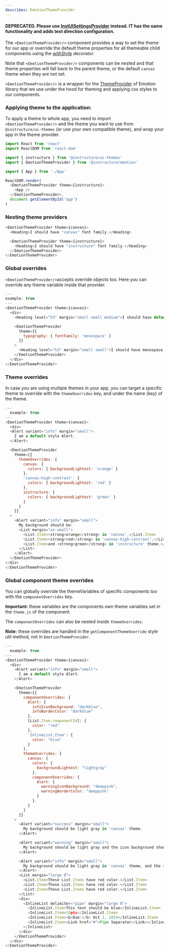 ```yaml
---
describes: EmotionThemeProvider
---
```


#### DEPRECATED. Please use [InstUISettingsProvider](#InstUISettingsProvider) instead. IT has the same functionality and adds text direction configuration.

The `<EmotionThemeProvider/>` component provides a way to set the theme for our app or override the default theme properties for all themeable child components using the [withStyle](#withStyle) decorator.

Note that `<EmotionThemeProvider/>` components can be nested and that
theme properties will fall back to the parent theme, or the default `canvas` theme when they are not set.

`<EmotionThemeProvider/>` is a wrapper for the [ThemeProvider](https://emotion.sh/docs/theming#themeprovider-reactcomponenttype) of Emotion library that we use under the hood for theming and applying css styles to our components.

### Applying theme to the application:

To apply a theme to whole app, you need to import `<EmotionThemeProvider/>` and the theme you want to use from `@instructure/ui-themes` (or use your own compatible theme), and wrap your app in the theme provider.

```js
import React from 'react'
import ReactDOM from 'react-dom'

import { instructure } from '@instructure/ui-themes'
import { EmotionThemeProvider } from '@instructure/emotion'

import { App } from './App'

ReactDOM.render(
  <EmotionThemeProvider theme={instructure}>
    <App />
  </EmotionThemeProvider>,
  document.getElementById('app')
)
```

### Nesting theme providers

```js
<EmotionThemeProvider theme={canvas}>
  <Heading>I should have "canvas" font family.</Heading>

  <EmotionThemeProvider theme={instructure}>
    <Heading>I should have "instructure" font family.</Heading>
  </EmotionThemeProvider>
</EmotionThemeProvider>
```

### Global overrides

`<EmotionThemeProvider/>`accepts override objects too. Here you can override any theme variable inside that provider.

```js
---
example: true
---
<EmotionThemeProvider theme={canvas}>
  <div>
    <Heading level="h3" margin="small small medium">I should have default font family.</Heading>

    <EmotionThemeProvider
      theme={{
        typography: { fontFamily: 'monospace' }
      }}
    >
      <Heading level="h3" margin="small small">I should have monospace font family.</Heading>
    </EmotionThemeProvider>
  </div>
</EmotionThemeProvider>
```

### Theme overrides

In case you are using multiple themes in your app, you can target a specific theme to override with the `themeOverrides` key, and under the name (key) of the theme.

```js
---
  example: true
---
<EmotionThemeProvider theme={canvas}>
  <div>
  <Alert variant="info" margin="small">
    I am a default style Alert.
  </Alert>

  <EmotionThemeProvider
    theme={{
      themeOverrides: {
        canvas: {
          colors: { backgroundLightest: 'orange' }
        },
        'canvas-high-contrast': {
          colors: { backgroundLightest: 'red' }
        },
        instructure: {
          colors: { backgroundLightest: 'green' }
        }
      }
    }}
  >
    <Alert variant="info" margin="small">
      My background should be:
      <List margin="xx-small">
        <List.Item><strong>orange</strong> in 'canvas',</List.Item>
        <List.Item><strong>red</strong> in 'canvas-high-contrast',</List.Item>
        <List.Item>and <strong>green</strong> in 'instructure' theme.</List.Item>
      </List>
    </Alert>
  </EmotionThemeProvider>
</div>
</EmotionThemeProvider>
```

### Global component theme overrides

You can globally override the themeVariables of specific components too with the `componentOverrides` key.

**Important:** these variables are the components own theme variables set in the `theme.js` of the component.

The `componentOverrides` can also be nested inside `themeOverrides`.

**Note:** these overrides are handled in the `getComponentThemeOverride` style util method, not in
`EmotionThemeProvider`.

```js
---
  example: true
---
<EmotionThemeProvider theme={canvas}>
  <div>
    <Alert variant="info" margin="small">
      I am a default style Alert.
    </Alert>

    <EmotionThemeProvider
      theme={{
        componentOverrides: {
          Alert: {
            infoIconBackground: "darkblue",
            infoBorderColor: "darkblue"
          },
          [List.Item.componentId]: {
            color: "red"
          },
          'InlineList.Item': {
            color: "blue"
          }
        },
        themeOverrides: {
          canvas: {
            colors: {
              backgroundLightest: "lightgray"
            },
            componentOverrides: {
              Alert: {
                warningIconBackground: "deeppink",
                warningBorderColor: "deeppink"
              }
            },
          }
        }
      }}
    >
      <Alert variant="success" margin="small">
        My background should be light gray in 'canvas' theme.
      </Alert>

      <Alert variant="warning" margin="small">
        My background should be light gray and the icon background should be pink in 'canvas' theme.
      </Alert>

      <Alert variant="info" margin="small">
        My background should be light gray in 'canvas' theme, and the icon background should be dark blue in any theme.
      </Alert>
      <List margin="large 0">
        <List.Item>These List.Items have red color.</List.Item>
        <List.Item>These List.Items have red color.</List.Item>
        <List.Item>These List.Items have red color.</List.Item>
      </List>
      <div>
        <InlineList delimiter="pipe" margin="large 0">
          <InlineList.Item>This text should be blue</InlineList.Item>
          <InlineList.Item>10pts</InlineList.Item>
          <InlineList.Item><b>Due:</b> Oct 1, 2019</InlineList.Item>
          <InlineList.Item><Link href="#">Pipe Separator</Link></InlineList.Item>
        </InlineList>
      </div>
    </EmotionThemeProvider>
  </div>
</EmotionThemeProvider>
```
